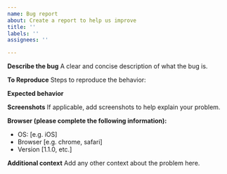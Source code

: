 ```yaml
---
name: Bug report
about: Create a report to help us improve
title: ''
labels: ''
assignees: ''

---
```


**Describe the bug**
A clear and concise description of what the bug is.

**To Reproduce**
Steps to reproduce the behavior:
>
> 
**Expected behavior**
>

**Screenshots**
If applicable, add screenshots to help explain your problem.
>

**Browser (please complete the following information):**
 - OS: [e.g. iOS]
 - Browser [e.g. chrome, safari]
 - Version [1.1.0, etc.]

**Additional context**
Add any other context about the problem here.

>
